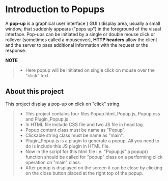 Introduction to Popups
========================
A **pop-up** is a graphical user interface ( GUI ) display area, usually a small window, that suddenly appears ("pops up") in the foreground of the visual interface. Pop-ups can be initiated by a single or double mouse click or rollover (sometimes called a mouseover), **HTTP headers** allow the client and the server to pass additional information with the request or the response.

**NOTE** 
> - Here popup will be initiated on single click on mouse over the "click" text.  


About this project
-------------------------

This project display a pop-up on click on "click" string. 

> - This project contains four files Popup.html, Popup.js, Popup.css and Plugin_Popup.js .
> - In HTML file include CSS file and two JS file in head tag.
> - Popup content class must be name as "Popup". 
> - Clickable string class must be name as "main". 
> - Plugin_Popup.js is a plugin to generate a popup. All you need to do is include this JS plugin in HTML file.
> - Now in the script for this html file i.e. "Popup.js" a popup() function should be called for "popup" class on a performing click operation  on "main" class.
> - After popup is displayed on the screen it can be close by clicking on the close button placed at the right top of the popup.


